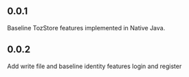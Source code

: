## 0.0.1

Baseline TozStore features implemented in Native Java.

## 0.0.2

Add write file and baseline identity features login and register
